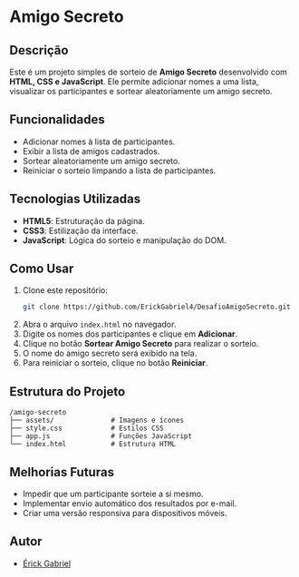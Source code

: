 # Amigo Secreto

## Descrição
Este é um projeto simples de sorteio de **Amigo Secreto** desenvolvido com **HTML, CSS e JavaScript**. Ele permite adicionar nomes a uma lista, visualizar os participantes e sortear aleatoriamente um amigo secreto.

## Funcionalidades
- Adicionar nomes à lista de participantes.
- Exibir a lista de amigos cadastrados.
- Sortear aleatoriamente um amigo secreto.
- Reiniciar o sorteio limpando a lista de participantes.

## Tecnologias Utilizadas
- **HTML5**: Estruturação da página.
- **CSS3**: Estilização da interface.
- **JavaScript**: Lógica do sorteio e manipulação do DOM.

## Como Usar
1. Clone este repositório:
   ```sh
   git clone https://github.com/ErickGabriel4/DesafioAmigoSecreto.git
   ```
2. Abra o arquivo `index.html` no navegador.
3. Digite os nomes dos participantes e clique em **Adicionar**.
4. Clique no botão **Sortear Amigo Secreto** para realizar o sorteio.
5. O nome do amigo secreto será exibido na tela.
6. Para reiniciar o sorteio, clique no botão **Reiniciar**.

## Estrutura do Projeto
```
/amigo-secreto
├── assets/              # Imagens e ícones
├── style.css            # Estilos CSS
├── app.js               # Funções JavaScript
└── index.html           # Estrutura HTML
```

## Melhorias Futuras
- Impedir que um participante sorteie a si mesmo.
- Implementar envio automático dos resultados por e-mail.
- Criar uma versão responsiva para dispositivos móveis.

## Autor
- [Érick Gabriel](https://github.com/ErickGabriel4)

